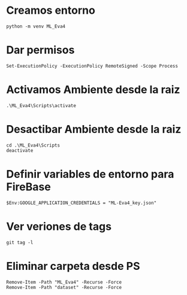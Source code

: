 # Creamos entorno

    python -m venv ML_Eva4

# Dar permisos

    Set-ExecutionPolicy -ExecutionPolicy RemoteSigned -Scope Process

# Activamos Ambiente desde la raiz

    .\ML_Eva4\Scripts\activate

# Desactibar Ambiente desde la raiz

    cd .\ML_Eva4\Scripts
    deactivate

# Definir variables de entorno para FireBase

    $Env:GOOGLE_APPLICATION_CREDENTIALS = "ML-Eva4_key.json"

# Ver veriones de tags

    git tag -l 

# Eliminar carpeta desde PS

    Remove-Item -Path "ML_Eva4" -Recurse -Force
    Remove-Item -Path "dataset" -Recurse -Force